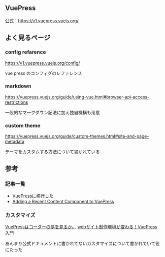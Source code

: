 VuePress
---

公式：https://v1.vuepress.vuejs.org/

## よく見るページ

### config refarence

https://v1.vuepress.vuejs.org/config/

vue press のコンフィグのレファレンス

### markdown

https://vuepress.vuejs.org/guide/using-vue.html#browser-api-access-restrictions

一般的なマークダウン記法に加え独自機構も用意

### custom theme

https://vuepress.vuejs.org/guide/custom-themes.html#site-and-page-metadata

テーマをカスタムする方法について書かれている

## 参考

### 記事一覧

- [VuePressに移行した](https://to-hutohu.com/2018/05/18/migrate-to-vuepress)
- [Adding a Recent Content Component to VuePress](https://www.raymondcamden.com/2018/05/09/adding-a-recent-content-component-to-vuepress)

### カスタマイズ

[VuePressはコーダーの夢を見るか。](https://qiita.com/gollowars/items/845baa30ceb7cc035919)
[webサイト制作環境が変わる！VuePress入門](https://qiita.com/sa-k0/items/4e0fca341b91c1fefe54)

あんまり公式ドキュメントに書かれてないカスタマイズについて書かれていて役にたった



